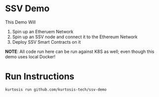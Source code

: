 # SSV Demo

This Demo Will

1. Spin up an Etheruem Network
2. Spin up an SSV node and connect it to the Ethereum Network
3. Deploy SSV Smart Contracts on it

**NOTE**: All code run here can be run against K8S as well; even though this demo uses local Docker!

# Run Instructions

```bash
kurtosis run github.com/kurtosis-tech/ssv-demo
```

